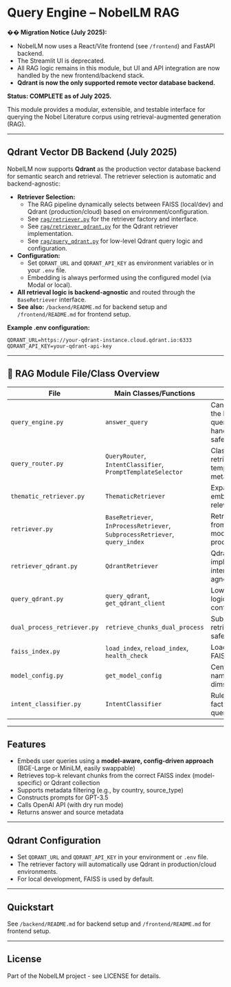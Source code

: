 # Query Engine – NobelLM RAG

**�� Migration Notice (July 2025):**
- NobelLM now uses a React/Vite frontend (see `/frontend`) and FastAPI backend.
- The Streamlit UI is deprecated.
- All RAG logic remains in this module, but UI and API integration are now handled by the new frontend/backend stack.
- **Qdrant is now the only supported remote vector database backend.**

**Status: COMPLETE as of July 2025.**

This module provides a modular, extensible, and testable interface for querying the Nobel Literature corpus using retrieval-augmented generation (RAG).

---

## Qdrant Vector DB Backend (July 2025)

NobelLM now supports **Qdrant** as the production vector database backend for semantic search and retrieval. The retriever selection is automatic and backend-agnostic:

- **Retriever Selection:**
    - The RAG pipeline dynamically selects between FAISS (local/dev) and Qdrant (production/cloud) based on environment/configuration.
    - See [`rag/retriever.py`](./retriever.py) for the retriever factory and interface.
    - See [`rag/retriever_qdrant.py`](./retriever_qdrant.py) for the Qdrant retriever implementation.
    - See [`rag/query_qdrant.py`](./query_qdrant.py) for low-level Qdrant query logic and configuration.
- **Configuration:**
    - Set `QDRANT_URL` and `QDRANT_API_KEY` as environment variables or in your `.env` file.
    - Embedding is always performed using the configured model (via Modal or local).
- **All retrieval logic is backend-agnostic** and routed through the `BaseRetriever` interface.
- **See also:** `/backend/README.md` for backend setup and `/frontend/README.md` for frontend setup.

**Example .env configuration:**
```
QDRANT_URL=https://your-qdrant-instance.cloud.qdrant.io:6333
QDRANT_API_KEY=your-qdrant-api-key
```

---

## 📂 RAG Module File/Class Overview

| File                      | Main Classes/Functions         | Description                                                                                 |
|---------------------------|-------------------------------|---------------------------------------------------------------------------------------------|
| `query_engine.py`         | `answer_query`                | Canonical entry point for the RAG pipeline. Routes queries via QueryRouter, handles all retrieval modes safely. |
| `query_router.py`         | `QueryRouter`, `IntentClassifier`, `PromptTemplateSelector` | Classifies queries, selects retrieval config, prompt template, and routes to metadata/RAG.   |
| `thematic_retriever.py`   | `ThematicRetriever`           | Expands thematic queries, embeds, and retrieves relevant chunks.                             |
| `retriever.py`            | `BaseRetriever`, `InProcessRetriever`, `SubprocessRetriever`, `query_index` | Retrieves top-k chunks from FAISS index, supports mode-aware (in-process/subprocess) logic. |
| `retriever_qdrant.py`     | `QdrantRetriever`             | Qdrant-based retriever, implements `BaseRetriever` interface for backend-agnostic retrieval. |
| `query_qdrant.py`         | `query_qdrant`, `get_qdrant_client` | Low-level Qdrant query logic and client configuration.                                       |
| `dual_process_retriever.py`| `retrieve_chunks_dual_process`| Subprocess-based FAISS retrieval for Mac/Intel safety.                                      |
| `faiss_index.py`          | `load_index`, `reload_index`, `health_check` | Loads, reloads, and checks FAISS index integrity.                                           |
| `model_config.py`         | `get_model_config`            | Central config for model names, paths, embedding dims.                                      |
| `intent_classifier.py`    | `IntentClassifier`            | Rule-based classifier for factual/thematic/generative queries.                              |

---

## Features
- Embeds user queries using a **model-aware, config-driven approach** (BGE-Large or MiniLM, easily swappable)
- Retrieves top-k relevant chunks from the correct FAISS index (model-specific) or Qdrant collection
- Supports metadata filtering (e.g., by country, source_type)
- Constructs prompts for GPT-3.5
- Calls OpenAI API (with dry run mode)
- Returns answer and source metadata

---

## Qdrant Configuration

- Set `QDRANT_URL` and `QDRANT_API_KEY` in your environment or `.env` file.
- The retriever factory will automatically use Qdrant in production/cloud environments.
- For local development, FAISS is used by default.

---

## Quickstart

See `/backend/README.md` for backend setup and `/frontend/README.md` for frontend setup.

---

## License

Part of the NobelLM project - see LICENSE for details. 